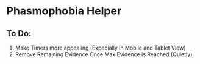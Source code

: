 # Phasmophobia Helper

## To Do:
1) Make Timers more appealing (Expecially in Mobile and Tablet View)
2) Remove Remaining Evidence Once Max Evidence is Reached (Quietly). 